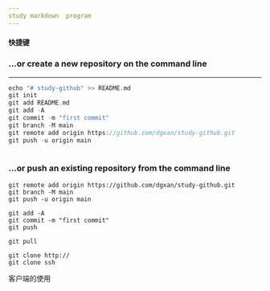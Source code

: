 ```yaml
---
study markdown  program
---
```




#### 快捷键

### …or create a new repository on the command line

---

```c
echo "# study-github" >> README.md
git init
git add README.md
git add -A
git commit -m "first commit"
git branch -M main
git remote add origin https://github.com/dgxan/study-github.git
git push -u origin main
                
```

### …or push an existing repository from the command line

```
git remote add origin https://github.com/dgxan/study-github.git
git branch -M main
git push -u origin main
```



```
git add -A
git commit -m "first commit"
git push 
```
```
git pull
```
```
git clone http://
git clone ssh
```
客户端的使用
